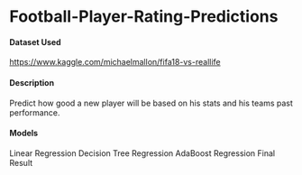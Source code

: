 # Football-Player-Rating-Predictions

#### Dataset Used
https://www.kaggle.com/michaelmallon/fifa18-vs-reallife 

#### Description
Predict how good a new player will be based on his stats and his
teams past performance.

#### Models 
Linear Regression 
Decision Tree Regression 
AdaBoost Regression 
Final Result
